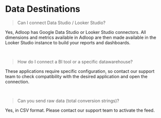 # Data Destinations

> Can I connect Data Studio / Looker Studio?

Yes, Adloop has Google Data Studio or Looker Studio connectors. All
dimensions and metrics available in Adloop are then made available in
the Looker Studio instance to build your reports and dashboards.

 

> How do I connect a BI tool or a specific datawarehouse?

These applications require specific configuration, so contact our
support team to check compatibility with the desired application and
open the connection.

 

> Can you send raw data (total conversion strings)?

Yes, in CSV format. Please contact our support team to activate the
feed.
